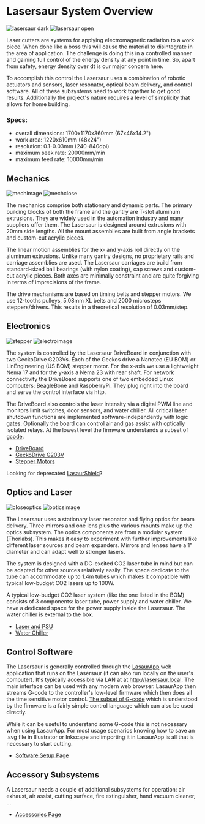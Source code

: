 Lasersaur System Overview
=========================

![lasersaur dark](http://farm9.staticflickr.com/8233/8464050599_c02f553c27_m.jpg)
![lasersaur open](http://farm9.staticflickr.com/8510/8464041087_d23416e7dc_m.jpg)

Laser cutters are systems for applying electromagnetic radiation to a work piece. When done like a boss this will cause the material to disintegrate in the area of application. The challenge is doing this in a controlled manner and gaining full control of the energy density at any point in time. So, apart from safety,  energy density over dt is our major concern here.

To accomplish this control the Lasersaur uses a combination of robotic actuators and sensors, laser resonator, optical beam delivery, and control software. All of these subsystems need to work together to get good results. Additionally the project's nature requires a level of simplicity that allows for home building.

### Specs:
- overall dimensions: 1700x1170x360mm (67x46x14.2")
- work area: 1220x610mm (48x24")
- resolution: 0.1-0.03mm (240-840dpi)
- maximum seek rate: 20000mm/min
- maximum feed rate: 10000mm/min


Mechanics
---------

![mechimage](http://farm9.staticflickr.com/8528/8464053217_fac4bf454e_m.jpg) 
![mechclose](http://farm9.staticflickr.com/8074/8414185536_c9090070b1_m.jpg)

The mechanics comprise both stationary and dynamic parts. The primary building blocks of both the frame and the gantry are T-slot aluminum extrusions. They are widely used in the automation industry and many suppliers offer them. The Lasersaur is designed around extrusions with 20mm side lengths. All the mount assemblies are built from angle brackets and custom-cut acrylic pieces.

The linear motion assemblies for the x- and y-axis roll directly on the aluminum extrusions. Unlike many gantry designs, no proprietary rails and carriage assemblies are used. The Lasersaur carriages are build from standard-sized ball bearings (with nylon coating), cap screws and custom-cut acrylic pieces. Both axes are minimally constraint and are quite forgiving in terms of imprecisions of the frame.

The drive mechanisms are based on timing belts and stepper motors. We use 12-tooths pulleys, 5.08mm XL belts and 2000 microsteps steppers/drivers. This results in a theoretical resolution of 0.03mm/step.


Electronics
-----------

![stepper](http://farm9.staticflickr.com/8090/8414187450_ef48c676c7_m.jpg)
![electroimage](http://farm9.staticflickr.com/8081/8414619512_190b059209_m.jpg)

The system is controlled by the Lasersaur DriveBoard in conjunction with two GeckoDrive G203Vs. Each of the Geckos drive a Nanotec (EU BOM) or LinEngineering (US BOM) stepper motor. For the x-axis we use a lightweight Nema 17 and for the y-axis a Nema 23 with rear shaft. For network connectivity the DriveBoard supports one of two embedded Linux computers: BeagleBone and RaspberryPi. They plug right into the board and serve the control interface via http.

The DriveBoard also controls the laser intensity via a digital PWM line and monitors limit switches, door sensors, and water chiller. All critical laser shutdown functions are implemented software-independently with logic gates. Optionally the board can control air and gas assist with optically isolated relays. At the lowest level the firmware understands a subset of [gcode](gcode).

* [DriveBoard](driveboard)
* [GeckoDrive G203V](geckodrives)
* [Stepper Motors](steppers)

Looking for deprecated [LasaurShield](LasaurShield)?


Optics and Laser
----------------

![closeoptics](http://farm8.staticflickr.com/7185/7119387815_761fce44db_m.jpg)
![opticsimage](http://farm8.staticflickr.com/7054/6973307346_0674b570aa_m.jpg) 

The Lasersaur uses a stationary laser resonator and flying optics for beam delivery. Three mirrors and one lens plus the various mounts make up the optics subsystem. The optics components are from a modular system (Thorlabs). This makes it easy to experiment with further improvements like different laser sources and beam expanders. Mirrors and lenses have a 1" diameter and can adapt well to stronger lasers.

The system is designed with a DC-excited CO2 laser tube in mind but can be adapted for other sources relatively easily. The space dedicate to the tube can accommodate up to 1.4m tubes which makes it compatible with typical  low-budget CO2 lasers up to 100W. 

A typical low-budget CO2 laser system (like the one listed in the BOM) consists of 3 components: laser tube, power supply and water chiller. We have a dedicated space for the power supply inside the Lasersaur. The water chiller is external to the box.

* [Laser and PSU](lasersystem)
* [Water Chiller](chiller)


Control Software
----------------

The Lasersaur is generally controlled through the [LasaurApp](lasaurapp) web application that runs on the Lasersaur (it can also run locally on the user's computer). It's typically accessible via LAN at at http://lasersaur.local. The main interface can be used with any modern web browser. LasaurApp then streams G-code to the controller's low-level firmware which then does all the time sensitive motor control. [The subset of G-code](gcode) which is understood by the firmware is a fairly simple control language which can also be used directly.

While it can be useful to understand some G-code this is not necessary when using LasaurApp. For most usage scenarios knowing how to save an .svg file in Illustrator or Inkscape and importing it in LasaurApp is all that is necessary to start cutting. 

- [Software Setup Page](lasaurapp)


Accessory Subsystems
--------------------

A Lasersaur needs a couple of additional subsystems for operation: air exhaust, air assist, cutting surface, fire extinguisher, hand vacuum cleaner, ...

- [Accessories Page](accessories)



